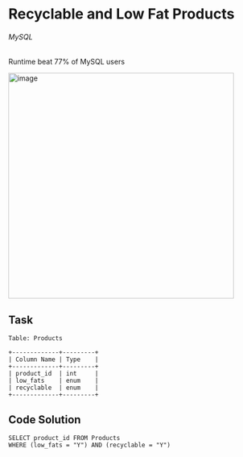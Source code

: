 # Recyclable and Low Fat Products
###### MySQL

Runtime beat 77% of MySQL users

<img width="448" alt="image" src="https://github.com/mannythecreator/SQL-Practice/assets/60325078/625ca259-0f5d-476a-9027-75f42174c40b">

## Task

```
Table: Products

+-------------+---------+
| Column Name | Type    |
+-------------+---------+
| product_id  | int     |
| low_fats    | enum    |
| recyclable  | enum    |
+-------------+---------+
```

## Code Solution
```
SELECT product_id FROM Products
WHERE (low_fats = "Y") AND (recyclable = "Y")
```
